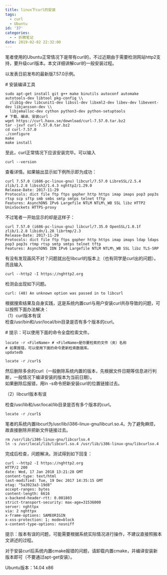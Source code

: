 ```yaml
---
title: linux下curl的安装
tags:
  - curl
  - Ubuntu
id: '37'
categories:
  - - 折腾笔记
date: 2019-02-02 22:32:00
---
```


笔者使用的Ubuntu正常情况下是带有curl的，不过近期由于需要检测网站http2支持，要升级curl版本。本文详细讲解curl的一般安装过程。

以发表日前发布的最新版7.57.0示例。

\# 安装编译工具
``````shell
sudo apt-get install git g++ make binutils autoconf automake autotools-dev libtool pkg-config \\
  zlib1g-dev libcunit1-dev libssl-dev libxml2-dev libev-dev libevent-dev libjansson-dev \\
  libjemalloc-dev cython python3-dev python-setuptools
# 下载、编译、安装curl
wget https://curl.haxx.se/download/curl-7.57.0.tar.bz2
tar -jxvf curl-7.57.0.tar.bz2
cd curl-7.57.0
./configure
make
make install
``````

至此，curl正常情况下应该安装完毕。可以输入
``````shell
curl --version
``````
查看详情。如果输出显示如下例所示即为成功：
``````
curl 7.57.0 (i686-pc-linux-gnu) libcurl/7.57.0 LibreSSL/2.5.4 zlib/1.2.8 libssh2/1.4.3 nghttp2/1.29.0
Release-Date: 2017-11-29
Protocols: dict file ftp ftps gopher http https imap imaps pop3 pop3s rtsp scp sftp smb smbs smtp smtps telnet tftp
Features: AsynchDNS IPv6 Largefile NTLM NTLM\_WB SSL libz HTTP2 UnixSockets HTTPS-proxy
``````
不过笔者一开始显示的却是这样子：
``````
curl 7.57.0 (i686-pc-linux-gnu) libcurl/7.35.0 OpenSSL/1.0.1f zlib/1.2.8 libidn/1.28 librtmp/2.3
Release-Date: 2017-11-29
Protocols: dict file ftp ftps gopher http https imap imaps ldap ldaps pop3 pop3s rtmp rtsp smtp smtps telnet tftp
Features: AsynchDNS IDN IPv6 Largefile NTLM NTLM\_WB SSL libz TLS-SRP
``````
有没有发现画风不对？问题就出在libcurl的版本上（也有同学是curl出的问题）。而且输入
``````
curl --http2 -I https://nghttp2.org
``````
检测会出现如下问题。
``````
curl: (48) An unknown option was passed in to libcurl
``````
根据搜索结果及自身实践，这是系统内置curl与用户安装curl共存导致的问题，可以按照下面办法解决：  
（1）curl版本有误  
检查/usr/bin和/usr/local/bin目录是否有多个版本的curl。

\# 提示：可以使用下面的命令全盘检索文件。
``````
locate -r <FileName> # <FileName>是你要检索的文件（夹）名称
# 如果报错，可以使用下面的命令更新检索数据库。
updatedb

locate -r /curl$
``````
然后删除多余的curl（一般删除系统内置的版本，先根据文件日期等信息进行判断，一般情况下编译安装的版本为当前日期）。  
如果删除后报错，用ln -s命令把新安装curl的位置链接过去。

（2）libcurl版本有误

检查/usr/lib和/usr/local/lib目录是否有多个版本的curl。
``````
locate -r /curl$
``````
笔者的系统内置libcurl为/usr/lib/i386-linux-gnu/libcurl.so.4。为了避免麻烦，故直接删除并把新文件链接过去。
``````
rm /usr/lib/i386-linux-gnu/libcurlso.4
ln -s /usr/local/lib/libcurl.so.4 /usr/lib/i386-linux-gnu/libcurlso.4
``````
完成后检查，问题解决。测试得到如下回复：
``````
curl --http2 -I https://nghttp2.org
HTTP/2 200
date: Wed, 17 Jan 2018 13:21:28 GMT
content-type: text/html
last-modified: Tue, 19 Dec 2017 14:35:15 GMT
etag: "5a3923a3-19d8"
accept-ranges: bytes
content-length: 6616
x-backend-header-rtt: 0.001803
strict-transport-security: max-age=31536000
server: nghttpx
via: 2 nghttpx
x-frame-options: SAMEORIGIN
x-xss-protection: 1; mode=block
x-content-type-options: nosniff
``````
提示：版本有误的问题，可能需要根据系统实际情况进行操作，不建议直接照搬本文讲述的过程。

对于安装curl后系统内置cmake报错的问题，请卸载内置cmake，并编译安装新版本即可（不要通过apt-get安装）。

Ubuntu版本：14.04 x86